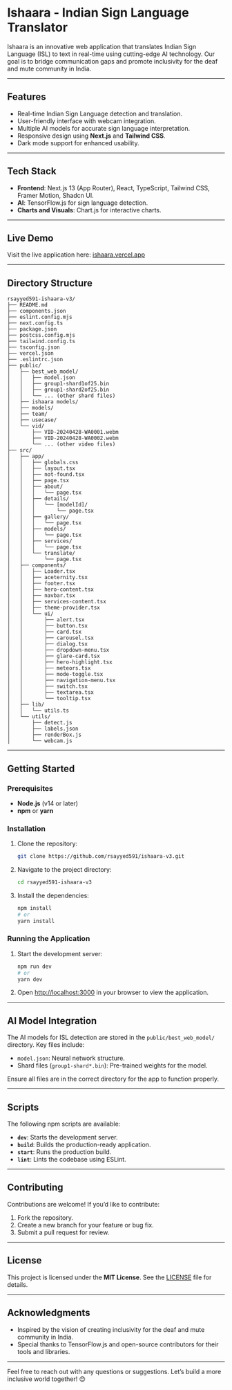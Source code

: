 # Ishaara - Indian Sign Language Translator 

Ishaara is an innovative web application that translates Indian Sign Language (ISL) to text in real-time using cutting-edge AI technology. Our goal is to bridge communication gaps and promote inclusivity for the deaf and mute community in India.

---

## Features

- Real-time Indian Sign Language detection and translation.
- User-friendly interface with webcam integration.
- Multiple AI models for accurate sign language interpretation.
- Responsive design using **Next.js** and **Tailwind CSS**.
- Dark mode support for enhanced usability.

---

## Tech Stack

- **Frontend**: Next.js 13 (App Router), React, TypeScript, Tailwind CSS, Framer Motion, Shadcn UI.
- **AI**: TensorFlow.js for sign language detection.
- **Charts and Visuals**: Chart.js for interactive charts.

---

## Live Demo

Visit the live application here: [ishaara.vercel.app](https://ishaara.vercel.app)

---

## Directory Structure

```plaintext
rsayyed591-ishaara-v3/
├── README.md
├── components.json
├── eslint.config.mjs
├── next.config.ts
├── package.json
├── postcss.config.mjs
├── tailwind.config.ts
├── tsconfig.json
├── vercel.json
├── .eslintrc.json
├── public/
│   ├── best_web_model/
│   │   ├── model.json
│   │   ├── group1-shard1of25.bin
│   │   ├── group1-shard2of25.bin
│   │   └── ... (other shard files)
│   ├── ishaara models/
│   ├── models/
│   ├── team/
│   ├── usecase/
│   └── vid/
│       ├── VID-20240428-WA0001.webm
│       ├── VID-20240428-WA0002.webm
│       └── ... (other video files)
├── src/
│   ├── app/
│   │   ├── globals.css
│   │   ├── layout.tsx
│   │   ├── not-found.tsx
│   │   ├── page.tsx
│   │   ├── about/
│   │   │   └── page.tsx
│   │   ├── details/
│   │   │   └── [modelId]/
│   │   │       └── page.tsx
│   │   ├── gallery/
│   │   │   └── page.tsx
│   │   ├── models/
│   │   │   └── page.tsx
│   │   ├── services/
│   │   │   └── page.tsx
│   │   └── translate/
│   │       └── page.tsx
│   ├── components/
│   │   ├── Loader.tsx
│   │   ├── aceternity.tsx
│   │   ├── footer.tsx
│   │   ├── hero-content.tsx
│   │   ├── navbar.tsx
│   │   ├── services-content.tsx
│   │   ├── theme-provider.tsx
│   │   └── ui/
│   │       ├── alert.tsx
│   │       ├── button.tsx
│   │       ├── card.tsx
│   │       ├── carousel.tsx
│   │       ├── dialog.tsx
│   │       ├── dropdown-menu.tsx
│   │       ├── glare-card.tsx
│   │       ├── hero-highlight.tsx
│   │       ├── meteors.tsx
│   │       ├── mode-toggle.tsx
│   │       ├── navigation-menu.tsx
│   │       ├── switch.tsx
│   │       ├── textarea.tsx
│   │       └── tooltip.tsx
│   ├── lib/
│   │   └── utils.ts
│   └── utils/
│       ├── detect.js
│       ├── labels.json
│       ├── renderBox.js
│       └── webcam.js
```

---

## Getting Started

### Prerequisites

- **Node.js** (v14 or later)
- **npm** or **yarn**

### Installation

1. Clone the repository:

   ```bash
   git clone https://github.com/rsayyed591/ishaara-v3.git
   ```

2. Navigate to the project directory:

   ```bash
   cd rsayyed591-ishaara-v3
   ```

3. Install the dependencies:

   ```bash
   npm install
   # or
   yarn install
   ```

### Running the Application

1. Start the development server:

   ```bash
   npm run dev
   # or
   yarn dev
   ```

2. Open [http://localhost:3000](http://localhost:3000) in your browser to view the application.

---

## AI Model Integration

The AI models for ISL detection are stored in the `public/best_web_model/` directory. Key files include:
- `model.json`: Neural network structure.
- Shard files (`group1-shard*.bin`): Pre-trained weights for the model.

Ensure all files are in the correct directory for the app to function properly.

---

## Scripts

The following npm scripts are available:

- **`dev`**: Starts the development server.
- **`build`**: Builds the production-ready application.
- **`start`**: Runs the production build.
- **`lint`**: Lints the codebase using ESLint.

---

## Contributing

Contributions are welcome! If you’d like to contribute:

1. Fork the repository.
2. Create a new branch for your feature or bug fix.
3. Submit a pull request for review.

---

## License

This project is licensed under the **MIT License**. See the [LICENSE](LICENSE) file for details.

---

## Acknowledgments

- Inspired by the vision of creating inclusivity for the deaf and mute community in India.
- Special thanks to TensorFlow.js and open-source contributors for their tools and libraries.

---

Feel free to reach out with any questions or suggestions. Let’s build a more inclusive world together! 😊